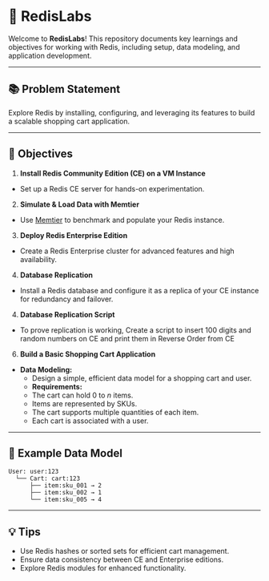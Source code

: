 # 🚀 RedisLabs

Welcome to **RedisLabs**! This repository documents key learnings and objectives for working with Redis, including setup, data modeling, and application development.

---

## 📚 Problem Statement

Explore Redis by installing, configuring, and leveraging its features to build a scalable shopping cart application.

---

## 🎯 Objectives

1. **Install Redis Community Edition (CE) on a VM Instance**
  - Set up a Redis CE server for hands-on experimentation.

2. **Simulate & Load Data with Memtier**
  - Use [Memtier](https://github.com/RedisLabs/memtier_benchmark) to benchmark and populate your Redis instance.

3. **Deploy Redis Enterprise Edition**
  - Create a Redis Enterprise cluster for advanced features and high availability.

4. **Database Replication**
  - Install a Redis database and configure it as a replica of your CE instance for redundancy and failover.

4. **Database Replication Script**
  - To prove replication is working, Create a script to insert 100 digits and random numbers on CE and print them in Reverse Order from CE 


6. **Build a Basic Shopping Cart Application**
  - **Data Modeling:**  
    - Design a simple, efficient data model for a shopping cart and user.
    - **Requirements:**
     - The cart can hold 0 to _n_ items.
     - Items are represented by SKUs.
     - The cart supports multiple quantities of each item.
     - Each cart is associated with a user.

---

## 🛒 Example Data Model

```plaintext
User: user:123
  └── Cart: cart:123
      ├── item:sku_001 → 2
      ├── item:sku_002 → 1
      └── item:sku_005 → 4
```

---

## 💡 Tips

- Use Redis hashes or sorted sets for efficient cart management.
- Ensure data consistency between CE and Enterprise editions.
- Explore Redis modules for enhanced functionality.

